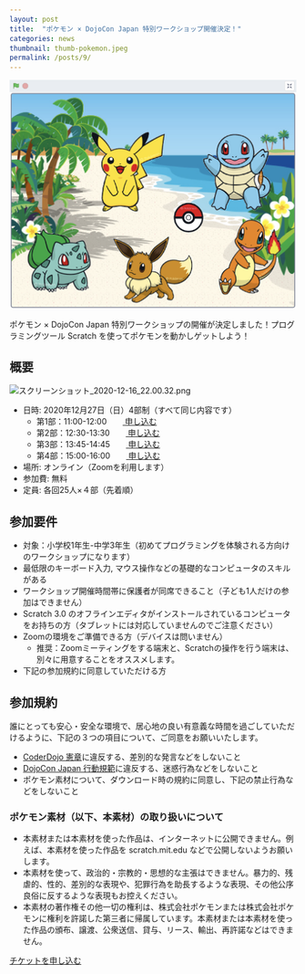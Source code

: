 ```yaml
---
layout: post
title:  "ポケモン × DojoCon Japan 特別ワークショップ開催決定！"
categories: news
thumbnail: thumb-pokemon.jpeg
permalink: /posts/9/
---
```


<img src="/img/sponsor/ws-pokemon.png">

ポケモン × DojoCon Japan 特別ワークショップの開催が決定しました！プログラミングツール Scratch を使ってポケモンを動かしゲットしよう！


## 概要

![スクリーンショット_2020-12-16_22.00.32.png](https://dojocon-japan.doorkeeper.jp/files/f019beb0364bcc402da7c0b30a015f1211c1bc23/%E3%82%B9%E3%82%AF%E3%83%AA%E3%83%BC%E3%83%B3%E3%82%B7%E3%83%A7%E3%83%83%E3%83%88_2020-12-16_22.00.32.png)

- 日時: 2020年12月27日（日）4部制（すべて同じ内容です）
    - 第1部：11:00-12:00　　<a href="https://dojocon-japan.doorkeeper.jp/events/114830"><i class="fas fa-user-plus"></i> 申し込む</a>
    - 第2部：12:30-13:30　　<a href="https://dojocon-japan.doorkeeper.jp/events/115496"><i class="fas fa-user-plus"></i> 申し込む</a>
    - 第3部：13:45-14:45　　<a href="https://dojocon-japan.doorkeeper.jp/events/115497"><i class="fas fa-user-plus"></i> 申し込む</a>
    - 第4部：15:00-16:00　　<a href="https://dojocon-japan.doorkeeper.jp/events/115498"><i class="fas fa-user-plus"></i> 申し込む</a>
- 場所: オンライン（Zoomを利用します）
- 参加費: 無料
- 定員: 各回25人×４部（先着順）

## 参加要件

- 対象：小学校1年生-中学3年生（初めてプログラミングを体験される方向けのワークショップになります）
- 最低限のキーボード入力, マウス操作などの基礎的なコンピュータのスキルがある
- ワークショップ開催時間帯に保護者が同席できること（子ども1人だけの参加はできません）
- Scratch 3.0 のオフラインエディタがインストールされているコンピュータをお持ちの方（タブレットには対応していませんのでご注意ください）
- Zoomの環境をご準備できる方（デバイスは問いません）
  -   推奨：Zoomミーティングをする端末と、Scratchの操作を行う端末は、別々に用意することをオススメします。
- 下記の参加規約に同意していただける方

## 参加規約
誰にとっても安心・安全な環境で、居心地の良い有意義な時間を過ごしていただけるように、下記の３つの項目について、ご同意をお願いいたします。

- [CoderDojo 憲章](https://coderdojo.jp/charter)に違反する、差別的な発言などをしないこと
- [DojoCon Japan 行動規範](https://dojocon2020.coderdojo.jp/code-of-conduct/)に違反する、迷惑行為などをしないこと
- ポケモン素材について、ダウンロード時の規約に同意し、下記の禁止行為などをしないこと

### ポケモン素材（以下、本素材）の取り扱いについて
- 本素材または本素材を使った作品は、インターネットに公開できません。例えば、本素材を使った作品を scratch.mit.edu などで公開しないようお願いします。
- 本素材を使って、政治的・宗教的・思想的な主張はできません。暴力的、残虐的、性的、差別的な表現や、犯罪行為を助長するような表現、その他公序良俗に反するような表現もお控えください。
- 本素材の著作権その他一切の権利は、株式会社ポケモンまたは株式会社ポケモンに権利を許諾した第三者に帰属しています。本素材または本素材を使った作品の頒布、譲渡、公衆送信、貸与、リース、輸出、再許諾などはできません。


<div class="text-center">
    <a href="https://dojocon-japan.doorkeeper.jp/events/114830" class="btn btn-main"><i class="fas fa-user-plus"></i> チケットを申し込む</a>
</div>

